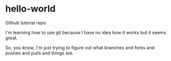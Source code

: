 # hello-world
Github tutorial repo

I'm learning how to use git because I have no idea how it works but it seems great.

So, you know, I'm just trying to figure out what branches and forks and pushes and pulls and things are.
